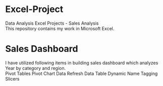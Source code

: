 # Excel-Project
Data Analysis Excel Projects - Sales Analysis 
<br>
This repository contains my work in Microsoft Excel.

# Sales Dashboard
I have utilized following items in building sales dashboard which analyzes Year by category and region.
<br>
Pivot Tables
Pivot Chart
Data Refresh
Data Table
Dynamic Name Tagging
Slicers


